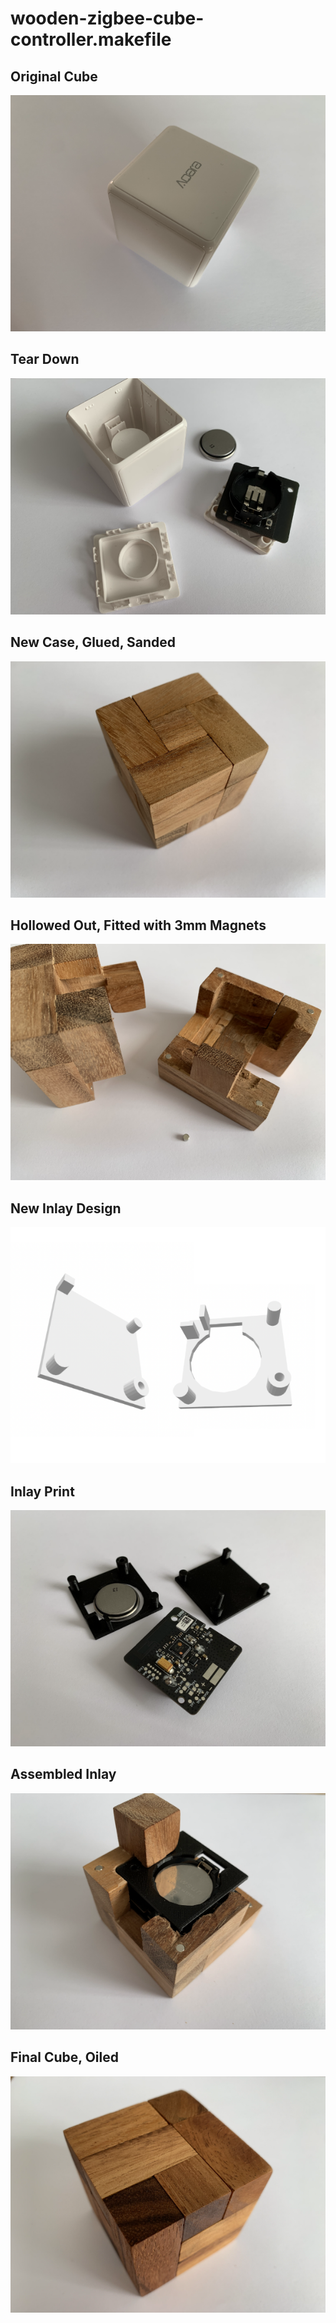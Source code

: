 # wooden-zigbee-cube-controller.makefile

## Original Cube

![](readme-assets/cube-0.png)

## Tear Down

![](readme-assets/cube-1.png)

## New Case, Glued, Sanded

![](readme-assets/cube-2.png)

## Hollowed Out, Fitted with 3mm Magnets

![](readme-assets/cube-3.png)

## New Inlay Design

![](readme-assets/cube-4.png)

## Inlay Print

![](readme-assets/cube-5.png)

## Assembled Inlay

![](readme-assets/cube-6.png)

## Final Cube, Oiled

![](readme-assets/cube-7.png)

